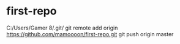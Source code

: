 # first-repo
 C:/Users/Gamer 8/.git/ git remote add origin https://github.com/mamoooon/first-repo.git
git push origin master
